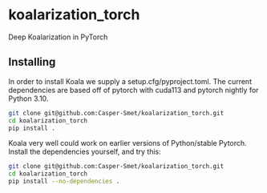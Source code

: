 # koalarization_torch
Deep Koalarization in PyTorch


## Installing
In order to install Koala we supply a setup.cfg/pyproject.toml. The current dependencies are based off of pytorch with cuda113 and pytorch nightly for Python 3.10.

```bash
git clone git@github.com:Casper-Smet/koalarization_torch.git
cd koalarization_torch
pip install .
```

Koala very well could work on earlier versions of Python/stable Pytorch. Install the dependencies yourself, and try this:
```bash
git clone git@github.com:Casper-Smet/koalarization_torch.git
cd koalarization_torch
pip install --no-dependencies . 
```
